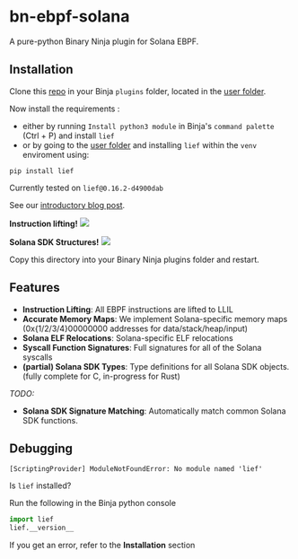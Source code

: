 # bn-ebpf-solana

A pure-python Binary Ninja plugin for Solana EBPF.

## Installation

Clone this [repo](https://github.com/otter-sec/bn-ebpf-solana) in your Binja `plugins` folder, located in the [user folder](https://docs.binary.ninja/guide/index.html#user-folder).

Now install the requirements :
- either by running `Install python3 module` in Binja's `command palette` (Ctrl + P) and install `lief`
- or by going to the [user folder](https://docs.binary.ninja/guide/index.html#user-folder) and installing `lief` within the `venv` enviroment using:

```
pip install lief
```

Currently tested on `lief@0.16.2-d4900dab`

See our [introductory blog post](https://osec.io/blog/tutorials/2022-08-27-reverse-engineering-solana/).

**Instruction lifting!**
![](/assets/lift.png)

**Solana SDK Structures!**
![](/assets/struct.png)



Copy this directory into your Binary Ninja plugins folder and restart.

## Features

- **Instruction Lifting**: All EBPF instructions are lifted to LLIL
- **Accurate Memory Maps**: We implement Solana-specific memory maps (0x{1/2/3/4}00000000 addresses for data/stack/heap/input)
- **Solana ELF Relocations**: Solana-specific ELF relocations
- **Syscall Function Signatures**: Full signatures for all of the Solana syscalls
- **(partial) Solana SDK Types**: Type definitions for all Solana SDK objects. (fully complete for C, in-progress for Rust)

_TODO:_

- **Solana SDK Signature Matching**: Automatically match common Solana SDK functions.

## Debugging

```
[ScriptingProvider] ModuleNotFoundError: No module named 'lief'
```

Is `lief` installed?

Run the following in the Binja python console

```python
import lief
lief.__version__
```

If you get an error, refer to the **Installation** section
